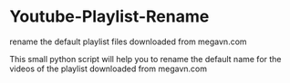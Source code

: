 # Youtube-Playlist-Rename
rename the default playlist files downloaded from megavn.com

This small python script will help you to rename the default name for the videos of the playlist downloaded from megavn.com 
